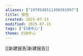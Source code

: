 ```yaml
---
aliases: ["1970548511300301997"]
title: 报告
created: 2025-07-15
modified: 2025-07-15
tags: ['ESB中心']
theme: ESB中心
---
```


[[新建报告|新建报告]]